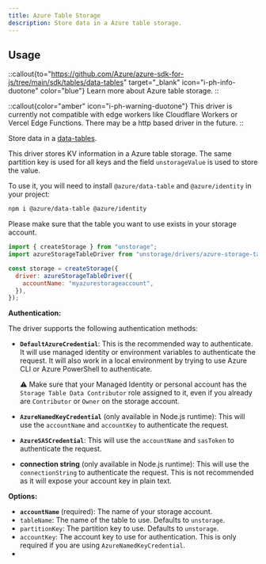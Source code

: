```yaml
---
title: Azure Table Storage
description: Store data in a Azure table storage.
---
```


## Usage

::callout{to="https://github.com/Azure/azure-sdk-for-js/tree/main/sdk/tables/data-tables" target="\_blank" icon="i-ph-info-duotone" color="blue"}
Learn more about Azure table storage.
::

::callout{color="amber" icon="i-ph-warning-duotone"}
This driver is currently not compatible with edge workers like Cloudflare Workers or Vercel Edge Functions. There may be a http based driver in the future.
::

Store data in a [data-tables]().

This driver stores KV information in a Azure table storage. The same partition key is used for all keys and the field `unstorageValue` is used to store the value.

To use it, you will need to install `@azure/data-table` and `@azure/identity` in your project:

```bash
npm i @azure/data-table @azure/identity
```

Please make sure that the table you want to use exists in your storage account.

```js
import { createStorage } from "unstorage";
import azureStorageTableDriver from "unstorage/drivers/azure-storage-table";

const storage = createStorage({
  driver: azureStorageTableDriver({
    accountName: "myazurestorageaccount",
  }),
});
```

**Authentication:**

The driver supports the following authentication methods:

- **`DefaultAzureCredential`**: This is the recommended way to authenticate. It will use managed identity or environment variables to authenticate the request. It will also work in a local environment by trying to use Azure CLI or Azure PowerShell to authenticate.

  ⚠️ Make sure that your Managed Identity or personal account has the `Storage Table Data Contributor` role assigned to it, even if you already are `Contributor` or `Owner` on the storage account.

- **`AzureNamedKeyCredential`** (only available in Node.js runtime): This will use the `accountName` and `accountKey` to authenticate the request.
- **`AzureSASCredential`**: This will use the `accountName` and `sasToken` to authenticate the request.
- **connection string** (only available in Node.js runtime): This will use the `connectionString` to authenticate the request. This is not recommended as it will expose your account key in plain text.

**Options:**

- **`accountName`** (required): The name of your storage account.
- `tableName`: The name of the table to use. Defaults to `unstorage`.
- `partitionKey`: The partition key to use. Defaults to `unstorage`.
- `accountKey`: The account key to use for authentication. This is only required if you are using `AzureNamedKeyCredential`.
-
